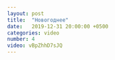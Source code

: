 ```yaml
---
layout: post
title:  "Новогоднее"
date:   2019-12-31 20:00:00 +0500
categories: video
number: 4
video: vBpZhhD7sJQ
---
```


